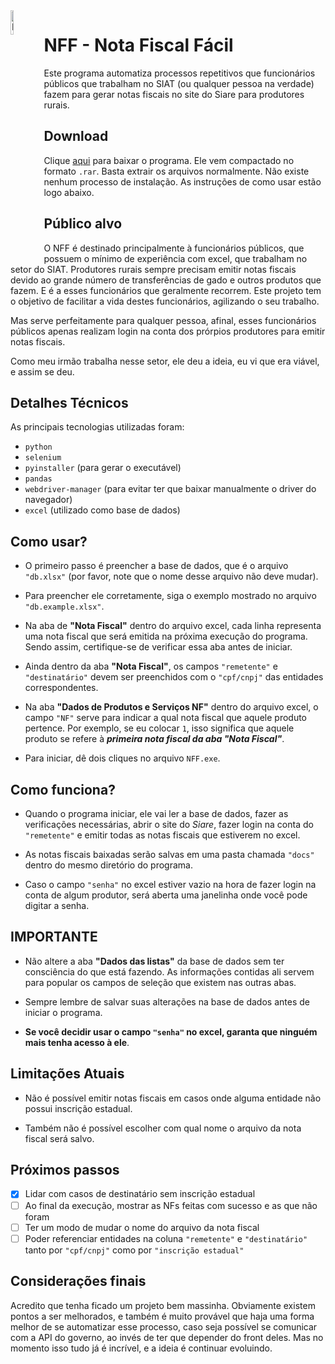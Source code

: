 <img src="./icon.ico" width="10%" align="left" alt="NFF main icon">

# NFF - Nota Fiscal Fácil

Este programa automatiza processos repetitivos que funcionários públicos que trabalham no SIAT (ou qualquer pessoa na verdade) fazem para gerar notas fiscais no site do Siare para produtores rurais.

## Download

Clique [aqui](https://drive.google.com/file/d/1so-2FLdHQxLCb8YIMhBXDHJMtxAYycwF/view?usp=share_link) para baixar o programa. Ele vem compactado no formato `.rar`. Basta extrair os arquivos normalmente. Não existe nenhum processo de instalação. As instruções de como usar estão logo abaixo.

## Público alvo

O NFF é destinado principalmente à funcionários públicos, que possuem o mínimo de experiência com excel, que trabalham no setor do SIAT. Produtores rurais sempre precisam emitir notas fiscais devido ao grande número de transferências de gado e outros produtos que fazem. E é a esses funcionários que geralmente recorrem. Este projeto tem o objetivo de facilitar a vida destes funcionários, agilizando o seu trabalho.

Mas serve perfeitamente para qualquer pessoa, afinal, esses funcionários públicos apenas realizam login na conta dos prórpios produtores para emitir notas fiscais.

Como meu irmão trabalha nesse setor, ele deu a ideia, eu vi que era viável, e assim se deu.

## Detalhes Técnicos

As principais tecnologias utilizadas foram:

* `python`
* `selenium`
* `pyinstaller` (para gerar o executável)
* `pandas`
* `webdriver-manager` (para evitar ter que baixar manualmente o driver do navegador)
* `excel` (utilizado como base de dados)

## Como usar?

* O primeiro passo é preencher a base de dados, que é o arquivo `"db.xlsx"` (por favor, note que o nome desse arquivo não deve mudar).

* Para preencher ele corretamente, siga o exemplo mostrado no arquivo `"db.example.xlsx"`.

* Na aba de **"Nota Fiscal"** dentro do arquivo excel, cada linha representa uma nota fiscal que será emitida na próxima execução do programa. Sendo assim, certifique-se de verificar essa aba antes de iniciar.

* Ainda dentro da aba **"Nota Fiscal"**, os campos `"remetente"` e `"destinatário"` devem ser preenchidos com o `"cpf/cnpj"` das entidades correspondentes.

* Na aba **"Dados de Produtos e Serviços NF"** dentro do arquivo excel, o campo `"NF"` serve para indicar a qual nota fiscal que aquele produto pertence. Por exemplo, se eu colocar `1`, isso significa que aquele produto se refere à **_primeira nota fiscal da aba "Nota Fiscal"_**.

* Para iniciar, dê dois cliques no arquivo `NFF.exe`.

## Como funciona?

* Quando o programa iniciar, ele vai ler a base de dados, fazer as verificações necessárias, abrir o site do _Siare_, fazer login na conta do `"remetente"` e emitir todas as notas fiscais que estiverem no excel.

* As notas fiscais baixadas serão salvas em uma pasta chamada `"docs"` dentro do mesmo diretório do programa.

* Caso o campo `"senha"` no excel estiver vazio na hora de fazer login na conta de algum produtor, será aberta uma janelinha onde você pode digitar a senha.

## IMPORTANTE

* Não altere a aba **"Dados das listas"** da base de dados sem ter consciência do que está fazendo. As informações contidas ali servem para popular os campos de seleção que existem nas outras abas.

* Sempre lembre de salvar suas alterações na base de dados antes de iniciar o programa.

* **Se você decidir usar o campo `"senha"` no excel, garanta que ninguém mais tenha acesso à ele**.

## Limitações Atuais

* Não é possível emitir notas fiscais em casos onde alguma entidade não possui inscrição estadual.

* Também não é possível escolher com qual nome o arquivo da nota fiscal será salvo.

## Próximos passos

- [x] Lidar com casos de destinatário sem inscrição estadual
- [ ] Ao final da execução, mostrar as NFs feitas com sucesso e as que não foram
- [ ] Ter um modo de mudar o nome do arquivo da nota fiscal
- [ ] Poder referenciar entidades na coluna `"remetente"` e `"destinatário"` tanto por `"cpf/cnpj"` como por `"inscrição estadual"`

## Considerações finais

Acredito que tenha ficado um projeto bem massinha. Obviamente existem pontos a ser melhorados, e também é muito provável que haja uma forma melhor de se automatizar esse processo, caso seja possível se comunicar com a API do governo, ao invés de ter que depender do front deles. Mas no momento isso tudo já é incrível, e a ideia é continuar evoluindo.
